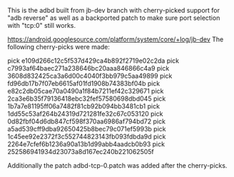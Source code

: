 This is the adbd built from jb-dev branch with cherry-picked support
for "adb reverse" as well as a backported patch to make sure port
selection with "tcp:0" still works.

https://android.googlesource.com/platform/system/core/+log/jb-dev
The following cherry-picks were made:

pick e109d266c12c5f537d429ca4b892f2719e02c2da
pick c7993af64baec271a238646bc20aaa846866c4a9
pick 3608d832425ca3a6d00c4040f3bb979c5aa49899
pick fd96db17b7f07eb6615af01fd1908b74383bf04b
pick e82c2db05cae70a0490a1f84b7211ef42c329671
pick 2ca3e6b35f79136418ebc32fef57580698dbd045
pick 1b7a7e81195ff06a7482f81cb92b094bb3481cb1
pick 1dd55c53af264b24319d721281fe32c67c053120
pick 0d82fbf04d6db847cf598f370aa6986af794bd72
pick a5ad539cff9dba92650425b8bec79c071ef5993b
pick 1c45ee92e2372f3c552744823143fb093fdbda9d
pick 2264e7cfef6b1236a90a13b1d99abb4aadcb0b93
pick 252586941934d23073a8d167ec240b221062505f

Additionally the patch adbd-tcp-0.patch was added after the cherry-picks.

